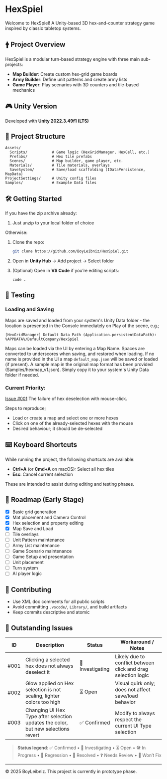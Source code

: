 # HexSpiel

Welcome to HexSpiel! A Unity-based 3D hex-and-counter strategy game inspired by classic tabletop systems.

## 🛉 Project Overview

HexSpiel is a modular turn-based strategy engine with three main sub-projects:

* **Map Builder**: Create custom hex-grid game boards
* **Army Builder**: Define unit patterns and create army lists
* **Game Player**: Play scenarios with 3D counters and tile-based mechanics

## 🎮 Unity Version

Developed with **Unity 2022.3.49f1 (LTS)**

## 📁 Project Structure

```
Assets/
  Scripts/           # Game logic (HexGridManager, HexCell, etc.)
  Prefabs/           # Hex tile prefabs
  Scenes/            # Map builder, game player, etc.
  Materials/         # Tile materials, overlays
  SaveSystem/        # Save/load scaffolding (IDataPersistence, MapData)
ProjectSettings/     # Unity config files
Samples/             # Example Data files
```

## 🛠️ Getting Started

If you have the zip archive already:

1. Just unzip to your local folder of choice

Otherwise:

1. Clone the repo:

   ```bash
   git clone https://github.com/BoyLeibniz/HexSpiel.git
   ```

2. Open in **Unity Hub** → Add project → Select folder

3. (Optional) Open in **VS Code** if you’re editing scripts:

   ```bash
   code .
   ```

## 🧪 Testing

### Loading and Saving

Maps are saved and loaded from your system's Unity Data folder - the location is presented in the Console 
immediately on Play of the scene, e.g.;
```
[HexGridManager] Default Data Path (Application.persistentDataPath): %APPDATA%/DefaultCompany/HexSpiel
```
Maps can be loaded via the UI by entering a Map Name. Spaces are converted to underscores when saving, and restored when loading.
If no name is provided in the UI a map `default_map.json` will be saved or loaded (if present).
A sample map in the original map format has been provided (Samples/hexmap_v1.json).
Simply copy it to your system's Unity Data folder if needed.

### Current Priority: 

[Issue #001](#🐞-outstanding-issues)
The failure of hex deselection with mouse-click.

Steps to reproduce; 
- Load or create a map and select one or more hexes
- Click on one of the already-selected hexes with the mouse
- Desired behaviour; it should be de-selected 

## ⌨️ Keyboard Shortcuts

While running the project, the following shortcuts are available:

* **Ctrl+A** (or **Cmd+A** on macOS): Select all hex tiles
* **Esc**: Cancel current selection

These are intended to assist during editing and testing phases.

## 🗽 Roadmap (Early Stage)

* [x] Basic grid generation
* [x] Mat placement and Camera Control
* [x] Hex selection and property editing
* [x] Map Save and Load
* [ ] Tile overlays
* [ ] Unit Pattern maintenance
* [ ] Army List maintenance
* [ ] Game Scenario maintenance
* [ ] Game Setup and presentation
* [ ] Unit placement
* [ ] Turn system
* [ ] AI player logic

## 🤝 Contributing

* Use XML doc comments for all public scripts
* Avoid committing `.vscode/`, `Library/`, and build artifacts
* Keep commits descriptive and atomic

## 🐞 Outstanding Issues

| ID   | Description                                                                 | Status     | Workaround / Notes                                               |
|------|-----------------------------------------------------------------------------|------------|------------------------------------------------------------------|
| #001 | Clicking a selected hex does not always deselect it                        | 🧠 Investigating | Likely due to conflict between click and drag selection logic |
| #002 | Glow applied on Hex selection is not scaling, lighter colors too high      | ⏳ Open     | Visual quirk only; does not affect save/load behavior           |
| #003 | Changing UI Hex Type after selection updates the color, but new selections revert | ✅ Confirmed | Modify to always respect the current UI Type selection |

> **Status legend**: ✅ Confirmed • 🧠 Investigating • ⏳ Open • 🛠 In Progress • 🔁 Regression • 🎯 Resolved • ❓ Needs Review • 🚫 Won’t Fix

---

© 2025 BoyLeibniz. This project is currently in prototype phase.
